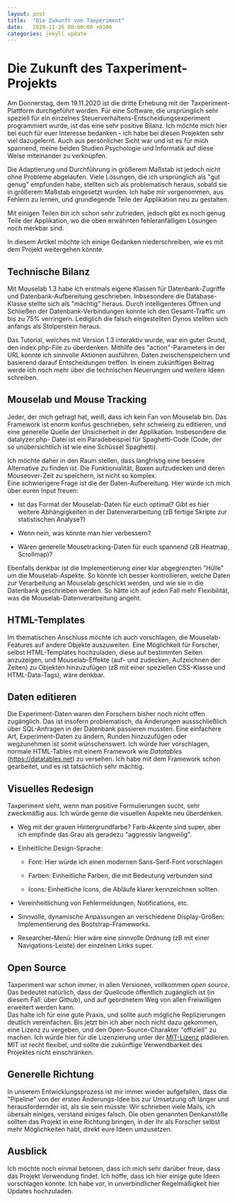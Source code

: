 ```yaml
---
layout: post
title:  "Die Zukunft von Taxperiment"
date:   2020-11-26 00:00:00 +0100
categories: jekyll update
---
```



# Die Zukunft des Taxperiment-Projekts

Am Donnerstag, dem 19.11.2020 ist die dritte Erhebung mit der Taxperiment-Plattform durchgeführt worden. Für eine 
Software, die ursprünglich sehr speziell für ein einzelnes Steuerverhaltens-Entscheidungsexperiment programmiert wurde, 
ist das eine sehr positive Bilanz. Ich möchte mich hier bei euch für euer Interesse bedanken - ich habe bei diesen Projekten 
sehr viel dazugelernt. Auch aus persönlicher Sicht war und ist es für mich spannend, meine beiden Studien Psychologie 
und Informatik auf diese Weise miteinander zu verknüpfen. 

Die Adaptierung und Durchführung in größerem Maßstab ist jedoch nicht ohne Probleme abgelaufen. Viele Lösungen, die ich 
ursprünglich als "gut genug" empfunden habe, stellten sich als problematisch heraus, sobald sie in größerem Maßstab 
eingesetzt wurden. Ich habe mir vorgenommen, aus Fehlern zu lernen, und grundlegende Teile der Applikation neu zu
gestalten. 

Mit einigen Teilen bin ich schon sehr zufrieden, jedoch gibt es noch genug Teile der Applikation, wo die oben erwähnten 
fehleranfälligen Lösungen noch merkbar sind. 

In diesem Artikel möchte ich einige Gedanken niederschreiben, wie es mit dem Projekt weitergehen könnte. 


## **Technische Bilanz**

Mit Mouselab 1.3 habe ich erstmals eigene Klassen für Datenbank-Zugriffe und Datenbank-Aufbereitung geschrieben. 
Inbsesondere die Database-Klasse stellte sich als "mächtig" heraus. Durch intelligenteres Öffnen und Schließen der 
Datenbank-Verbindungen konnte ich den Gesamt-Traffic um bis zu 75% verringern. Lediglich die falsch eingestellten Dynos 
stellten sich anfangs als Stolperstein heraus. 

Das Tutorial, welches mit Version 1.3 interaktiv wurde, war ein guter Grund, den index.php-File zu überdenken. Mithilfe 
des "action"-Parameters in der URL konnte ich sinnvolle Aktionen ausführen, Daten zwischenspeichern und basierend darauf
Entscheidungen treffen. In einem zukünftigen Beitrag werde ich noch mehr über die technischen Neuerungen und weitere 
Ideen schreiben. 


## **Mouselab und Mouse Tracking**

Jeder, der mich gefragt hat, weiß, dass ich kein Fan von Mouselab bin. Das Framework ist enorm konfus geschrieben, sehr 
schwieirg zu editieren, und eine generelle Quelle der Unsicherheit in der Applikation. Insbesondere die datalyzer.php-
Datei ist ein Paradebeispiel für Spaghetti-Code (Code, der so unübersichtlich ist wie eine Schüssel Spaghetti). 

Ich möchte daher in den Raum stellen, dass langfristig eine bessere Alternative zu finden ist. Die Funktionialität, 
Boxen aufzudecken und deren Mouseover-Zeit zu speichern, ist nicht so komplex.  
Eine schwierigere Frage ist die der Daten-Aufbereitung. Hier würde ich mich über euren Input freuen: 

* Ist das Format der Mouselab-Daten für euch optimal? Gibt es hier weitere Abhängigkeiten in der Datenverarbeitung 
(zB fertige Skripte zur statistischen Analyse?)

* Wenn nein, was könnte man hier verbessern?

* Wären generelle Mousetracking-Daten für euch spannend (zB Heatmap, Scrollmap)?

Ebenfalls denkbar ist die Implementierung einer klar abgegrenzten "Hülle" um die Mouselab-Aspekte. So könnte ich besser 
kontrollieren, welche Daten zur Verarbeitung an Mouselab geschickt werden, und wie sie in die Datenbank geschrieben
werden. So hätte ich auf jeden Fall mehr Flexibilität, was die Mouselab-Datenverarbeitung angeht. 


## **HTML-Templates**

Im thematischen Anschluss möchte ich auch vorschlagen, die Mouselab-Features auf andere Objekte auszuweiten. Eine 
Möglichkeit für Forscher, selbst HTML-Templates hochzuladen, diese auf bestimmten Seiten anzuzeigen, und 
Mouselab-Effekte (auf- und zudecken, Aufzeichnen der Zeiten) zu Objekten hinzuzufügen (zB mit einer speziellen 
CSS-Klasse und HTML-Data-Tags), wäre denkbar.

## **Daten editieren**

Die Experiment-Daten waren den Forschern bisher noch nicht offen zugänglich. Das ist insofern problematisch, da 
Änderungen aussschließlich über SQL-Anfragen in der Datenbank passieren mussten. Eine einfachere Art, Experiment-Daten 
zu ändern, Runden hinzuzufügen oder wegzunehmen ist somit wünschenswert. Ich würde hier vorschlagen, normale HTML-Tables
mit einem Framework wie *Datatables* (https://datatables.net) zu versehen. Ich habe mit dem Framework schon gearbeitet,
und es ist tatsächlich sehr mächtig. 

## **Visuelles Redesign**

Taxperiment sieht, wenn man positive Formulierungen sucht, sehr zweckmäßig aus. Ich würde gerne die visuellen Aspekte 
neu überdenken. 

* Weg mit der grauen Hintergrundfarbe? Farb-Akzente sind super, aber ich empfinde das Grau als geradezu "aggressiv 
langweilig". 

* Einheitliche Design-Sprache: 

    * Font: Hier würde ich einen modernen Sans-Serif-Font vorschlagen

    * Farben: Einheitliche Farben, die mit Bedeutung verbunden sind

    * Icons: Einheitliche Icons, die Abläufe klarer kennzeichnen sollten. 

* Vereinheitlichung von Fehlermeldungen, Notifications, etc.

* Sinnvolle, dynamische Anpassungen an verschiedene Display-Größen: Implementierung des Bootstrap-Frameworks. 

* Researcher-Menü: Hier wäre eine sinnvolle Ordnung (zB mit einer Navigations-Leiste) der einzelnen Links super. 
	
## **Open Source**

Taxperiment war schon immer, in allen Versionen, vollkommen *open source*. Das bedeutet natürlich, dass der Quellcode 
öffentlich zugänglich ist (in diesem Fall: über Github), und auf geordnetem Weg von allen Freiwilligen erweitert werden
kann.  
Das halte ich für eine gute Praxis, und sollte auch mögliche Replizierungen deutlich vereinfachen. Bis jetzt bin ich
aber noch nicht dazu gekommen, eine Lizenz zu vergeben, und den Open-Source-Charakter "offiziell" zu machen. Ich würde
hier für die Lizenzierung unter der [MIT-Lizenz](https://github.com/git/git-scm.com/blob/master/MIT-LICENSE.txt) 
plädieren. MIT ist recht flexibel, und sollte die zukünftige Verwendbarkeit des Projektes nicht einschränken. 

## **Generelle Richtung**

In unserem Entwicklungsprozess ist mir immer wieder aufgefallen, dass die "Pipeline" von der ersten Änderungs-Idee bis 
zur Umsetzung oft länger und herausfordernder ist, als sie sein müsste: Wir schrieben viele Mails, ich übersah einiges, 
verstand einiges falsch. Die oben genannten Denkanstöße sollten das Projekt in eine Richtung bringen, in der ihr als 
Forscher selbst mehr Möglichkeiten habt, direkt eure Ideen umzusetzen. 

## **Ausblick**

Ich möchte noch einmal betonen, dass ich mich sehr darüber freue, dass das Projekt Verwendung findet. Ich hoffe, dass
ich hier einige gute Ideen vorschlagen konnte. Ich habe vor, in unverbindlicher Regelmäßigkeit hier Updates hochzuladen.